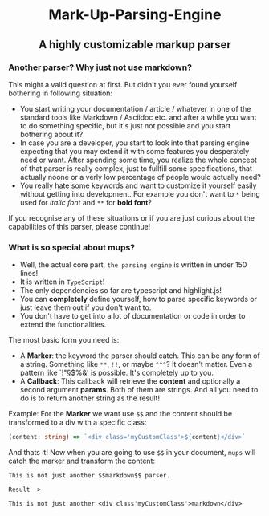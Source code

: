 # <div align='center'>Mark-Up-Parsing-Engine</div>
## <div align='center'>A highly customizable markup parser</div>

### **Another parser? Why just not use markdown?**

This might a valid question at first. But didn't you ever found yourself bothering in following situation:
- You start writing your documentation / article / whatever in one of the standard tools like Markdown / Asciidoc etc. and after a while you want to do something specific, but it's just not possible and you start bothering about it?
- In case you are a developer, you start to look into that parsing engine expecting that you may extend it with some features you desperately need or want. After spending some time, you realize the whole concept of that parser is really complex, just to fullfill some specifications, that actually noone or a verly low percentage of people would actually need?
- You really hate some keywords and want to customize it yourself easily without getting into development. For example you don't want to `*` being used for *italic font* and `**` for **bold font**?

If you recognise any of these situations or if you are just curious about the capabilities of this parser, please continue!

### **What is so special about mups?**

- Well, the actual core part, `the parsing engine` is written in under 150 lines!<br>
- It is written in `TypeScript`!
- The only dependencies so far are typescript and highlight.js!
- You can **completely** define yourself, how to parse specific keywords or just leave them out if you don't want to.<br>
- You don't have to get into a lot of documentation or code in order to extend the functionalities.

The most basic form you need is:
- A **Marker**: the keyword the parser should catch. This can be any form of a string. Something like `**`, `!!`, or maybe `°°°`? It doesn't matter. Even a pattern like `!"§$%&' is possible. It's completely up to you.
- A **Callback**: This callback will retrieve the **content** and optionally a second argument **params**. Both of them are strings. And all you need to do is to return another string as the result!

Example:
For the **Marker** we want use `$$` and the content should be transformed to a div with a specific class: <br>
 ```ts
 (content: string) => `<div class='myCustomClass'>${content}</div>`
 ```
 And thats it! Now when you are going to use `$$` in your document, `mups` will catch the marker and transform the content:
 ```
 This is not just another $$markdown$$ parser.

 Result ->

 This is not just another <div class'myCustomClass'>markdown</div>
 ```
